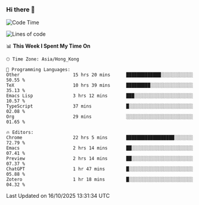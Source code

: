 ### Hi there 👋

<!--
**nicehiro/nicehiro** is a ✨ _special_ ✨ repository because its `README.md` (this file) appears on your GitHub profile.

Here are some ideas to get you started:

- 🔭 I’m currently working on ...
- 🌱 I’m currently learning ...
- 👯 I’m looking to collaborate on ...
- 🤔 I’m looking for help with ...
- 💬 Ask me about ...
- 📫 How to reach me: ...
- 😄 Pronouns: ...
- ⚡ Fun fact: ...
-->

<!--START_SECTION:waka-->
![Code Time](http://img.shields.io/badge/Code%20Time-1%2C160%20hrs%2028%20mins-blue)

![Lines of code](https://img.shields.io/badge/From%20Hello%20World%20I%27ve%20Written-1.9%20million%20lines%20of%20code-blue)

📊 **This Week I Spent My Time On** 

```text
🕑︎ Time Zone: Asia/Hong_Kong

💬 Programming Languages: 
Other                    15 hrs 20 mins      █████████████░░░░░░░░░░░░   50.55 % 
TeX                      10 hrs 39 mins      █████████░░░░░░░░░░░░░░░░   35.13 % 
Emacs Lisp               3 hrs 12 mins       ███░░░░░░░░░░░░░░░░░░░░░░   10.57 % 
TypeScript               37 mins             █░░░░░░░░░░░░░░░░░░░░░░░░   02.08 % 
Org                      29 mins             ░░░░░░░░░░░░░░░░░░░░░░░░░   01.65 % 

🔥 Editors: 
Chrome                   22 hrs 5 mins       ██████████████████░░░░░░░   72.79 % 
Emacs                    2 hrs 14 mins       ██░░░░░░░░░░░░░░░░░░░░░░░   07.41 % 
Preview                  2 hrs 14 mins       ██░░░░░░░░░░░░░░░░░░░░░░░   07.37 % 
ChatGPT                  1 hr 47 mins        █░░░░░░░░░░░░░░░░░░░░░░░░   05.88 % 
Zotero                   1 hr 18 mins        █░░░░░░░░░░░░░░░░░░░░░░░░   04.32 % 
```


 Last Updated on 16/10/2025 13:31:34 UTC
<!--END_SECTION:waka-->
